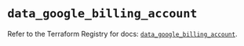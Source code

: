 # `data_google_billing_account`

Refer to the Terraform Registry for docs: [`data_google_billing_account`](https://registry.terraform.io/providers/hashicorp/google/6.22.0/docs/data-sources/billing_account).
